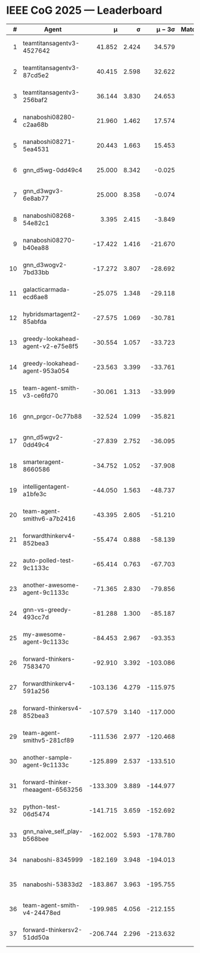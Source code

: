 # IEEE CoG 2025 — Leaderboard

| # | Agent | μ | σ | μ − 3σ | Matches | Updated |
|---:|---|---:|---:|---:|---:|---|
| 1 | teamtitansagentv3-4527642 | 41.852 | 2.424 | 34.579 | 380 | 2025-08-28 15:15 |
| 2 | teamtitansagentv3-87cd5e2 | 40.415 | 2.598 | 32.622 | 420 | 2025-08-28 15:15 |
| 3 | teamtitansagentv3-256baf2 | 36.144 | 3.830 | 24.653 | 220 | 2025-08-28 15:15 |
| 4 | nanaboshi08280-c2aa68b | 21.960 | 1.462 | 17.574 | 460 | 2025-08-28 15:15 |
| 5 | nanaboshi08271-5ea4531 | 20.443 | 1.663 | 15.453 | 500 | 2025-08-28 15:15 |
| 6 | gnn_d5wg-0dd49c4 | 25.000 | 8.342 | -0.025 | 20 | 2025-08-28 15:15 |
| 7 | gnn_d3wgv3-6e8ab77 | 25.000 | 8.358 | -0.074 | 60 | 2025-08-28 15:15 |
| 8 | nanaboshi08268-54e82c1 | 3.395 | 2.415 | -3.849 | 400 | 2025-08-28 15:15 |
| 9 | nanaboshi08270-b40ea88 | -17.422 | 1.416 | -21.670 | 500 | 2025-08-28 15:15 |
| 10 | gnn_d3wogv2-7bd33bb | -17.272 | 3.807 | -28.692 | 28 | 2025-08-28 15:15 |
| 11 | galacticarmada-ecd6ae8 | -25.075 | 1.348 | -29.118 | 400 | 2025-08-28 15:15 |
| 12 | hybridsmartagent2-85abfda | -27.575 | 1.069 | -30.781 | 384 | 2025-08-28 15:15 |
| 13 | greedy-lookahead-agent-v2-e75e8f5 | -30.554 | 1.057 | -33.723 | 480 | 2025-08-28 15:15 |
| 14 | greedy-lookahead-agent-953a054 | -23.563 | 3.399 | -33.761 | 280 | 2025-08-28 15:15 |
| 15 | team-agent-smith-v3-ce6fd70 | -30.061 | 1.313 | -33.999 | 420 | 2025-08-28 15:15 |
| 16 | gnn_prgcr-0c77b88 | -32.524 | 1.099 | -35.821 | 280 | 2025-08-28 15:15 |
| 17 | gnn_d5wgv2-0dd49c4 | -27.839 | 2.752 | -36.095 | 20 | 2025-08-28 15:15 |
| 18 | smarteragent-8660586 | -34.752 | 1.052 | -37.908 | 480 | 2025-08-28 15:15 |
| 19 | intelligentagent-a1bfe3c | -44.050 | 1.563 | -48.737 | 285 | 2025-08-28 15:15 |
| 20 | team-agent-smithv6-a7b2416 | -43.395 | 2.605 | -51.210 | 420 | 2025-08-28 15:15 |
| 21 | forwardthinkerv4-852bea3 | -55.474 | 0.888 | -58.139 | 338 | 2025-08-28 15:15 |
| 22 | auto-polled-test-9c1133c | -65.414 | 0.763 | -67.703 | 440 | 2025-08-28 15:15 |
| 23 | another-awesome-agent-9c1133c | -71.365 | 2.830 | -79.856 | 260 | 2025-08-28 15:15 |
| 24 | gnn-vs-greedy-493cc7d | -81.288 | 1.300 | -85.187 | 200 | 2025-08-28 15:15 |
| 25 | my-awesome-agent-9c1133c | -84.453 | 2.967 | -93.353 | 320 | 2025-08-28 15:15 |
| 26 | forward-thinkers-7583470 | -92.910 | 3.392 | -103.086 | 400 | 2025-08-28 15:15 |
| 27 | forwardthinkerv4-591a256 | -103.136 | 4.279 | -115.975 | 354 | 2025-08-28 15:15 |
| 28 | forward-thinkersv4-852bea3 | -107.579 | 3.140 | -117.000 | 269 | 2025-08-28 15:15 |
| 29 | team-agent-smithv5-281cf89 | -111.536 | 2.977 | -120.468 | 220 | 2025-08-28 15:15 |
| 30 | another-sample-agent-9c1133c | -125.899 | 2.537 | -133.510 | 480 | 2025-08-28 15:15 |
| 31 | forward-thinker-rheaagent-6563256 | -133.309 | 3.889 | -144.977 | 444 | 2025-08-28 15:15 |
| 32 | python-test-06d5474 | -141.715 | 3.659 | -152.692 | 400 | 2025-08-28 15:15 |
| 33 | gnn_naive_self_play-b568bee | -162.002 | 5.593 | -178.780 | 220 | 2025-08-28 15:15 |
| 34 | nanaboshi-8345999 | -182.169 | 3.948 | -194.013 | 360 | 2025-08-28 15:15 |
| 35 | nanaboshi-53833d2 | -183.867 | 3.963 | -195.755 | 400 | 2025-08-28 15:15 |
| 36 | team-agent-smith-v4-24478ed | -199.985 | 4.056 | -212.155 | 380 | 2025-08-28 15:15 |
| 37 | forward-thinkersv2-51dd50a | -206.744 | 2.296 | -213.632 | 344 | 2025-08-28 15:15 |
